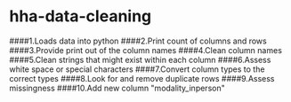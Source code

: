 # hha-data-cleaning

####1.Loads data into python
####2.Print count of columns and rows
####3.Provide print out of the column names
####4.Clean column names
####5.Clean strings that might exist within each column
####6.Assess white space or special characters
####7.Convert column types to the correct types
####8.Look for and remove duplicate rows 
####9.Assess missingness 
####10.Add new column "modality_inperson"
